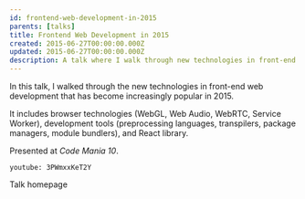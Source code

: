 ```yaml
---
id: frontend-web-development-in-2015
parents: [talks]
title: Frontend Web Development in 2015
created: 2015-06-27T00:00:00.000Z
updated: 2015-06-27T00:00:00.000Z
description: A talk where I walk through new technologies in front-end web development that has become increasingly popular in 2015.
---
```


In this talk, I walked through the new technologies in front-end web development that has become increasingly popular in 2015.

It includes browser technologies (WebGL, Web Audio, WebRTC, Service Worker), development tools (preprocessing languages, transpilers, package managers, module bundlers), and React library.

Presented at <i>Code Mania 10</i>.

`youtube: 3PWmxxKeT2Y`

<call-to-action href="https://spacet.me/codemania2015/">
  Talk homepage
</call-to-action>
